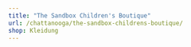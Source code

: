 ```yaml
---
title: "The Sandbox Children's Boutique"
url: /chattanooga/the-sandbox-childrens-boutique/
shop: Kleidung
---
```

